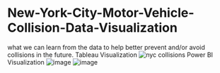# New-York-City-Motor-Vehicle-Collision-Data-Visualization
what we can learn from the data to help better prevent and/or avoid collisions in the future.
Tableau Visualization
![nyc collisions](https://user-images.githubusercontent.com/90349506/226231367-87e54188-fe43-4d43-a5c8-04ada328bdb0.png)
Power BI Visualization
![image](https://github.com/SaneelTare/New-York-City-Motor-Vehicle-Collision-Data-Visualization/assets/90349506/1e47e417-f82f-413f-8d07-a2e3a1454cac)
![image](https://github.com/SaneelTare/New-York-City-Motor-Vehicle-Collision-Data-Visualization/assets/90349506/c8e6f744-82e9-4f96-8c2b-ed0010e04a8a)



